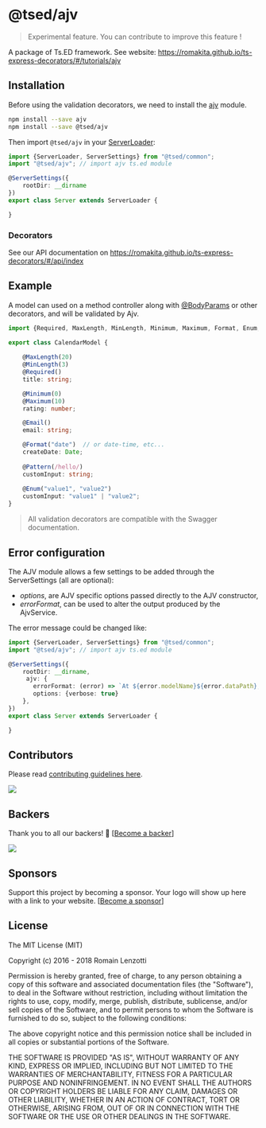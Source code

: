 # @tsed/ajv

> Experimental feature. You can contribute to improve this feature !

A package of Ts.ED framework. See website: https://romakita.github.io/ts-express-decorators/#/tutorials/ajv

## Installation

Before using the validation decorators, we need to install the [ajv](https://www.npmjs.com/package/ajv) module.

```bash
npm install --save ajv
npm install --save @tsed/ajv
```

Then import `@tsed/ajv` in your [ServerLoader](api/common/server/serverloader.md):

```typescript
import {ServerLoader, ServerSettings} from "@tsed/common";
import "@tsed/ajv"; // import ajv ts.ed module

@ServerSettings({
    rootDir: __dirname
})
export class Server extends ServerLoader {

}
```

### Decorators

See our API documentation on https://romakita.github.io/ts-express-decorators/#/api/index

## Example

A model can used on a method controller along with [@BodyParams](api/common/filters/bodyparams.md) or other decorators, and will
be validated by Ajv.

```typescript
import {Required, MaxLength, MinLength, Minimum, Maximum, Format, Enum, Pattern, Email} from "@tsed/common";

export class CalendarModel {
    
    @MaxLength(20)
    @MinLength(3)
    @Required()
    title: string;

    @Minimum(0)
    @Maximum(10)
    rating: number;

    @Email()
    email: string;

    @Format("date")  // or date-time, etc...
    createDate: Date;
    
    @Pattern(/hello/)
    customInput: string;
    
    @Enum("value1", "value2")
    customInput: "value1" | "value2";
}
```

> All validation decorators are compatible with the Swagger documentation.


## Error configuration

The AJV module allows a few settings to be added through the ServerSettings (all are optional):

* *options*, are AJV specific options passed directly to the AJV constructor,
* *errorFormat*, can be used to alter the output produced by the AjvService.

The error message could be changed like:

```typescript
import {ServerLoader, ServerSettings} from "@tsed/common";
import "@tsed/ajv"; // import ajv ts.ed module

@ServerSettings({
    rootDir: __dirname,
     ajv: {
       errorFormat: (error) => `At ${error.modelName}${error.dataPath}, value '${error.data}' ${error.message}`,
       options: {verbose: true}
    },
})
export class Server extends ServerLoader {

}
```


## Contributors
Please read [contributing guidelines here](./CONTRIBUTING.md).

<a href="https://github.com/romakita/ts-express-decorators/graphs/contributors"><img src="https://opencollective.com/tsed/contributors.svg?width=890" /></a>


## Backers

Thank you to all our backers! 🙏 [[Become a backer](https://opencollective.com/tsed#backer)]

<a href="https://opencollective.com/tsed#backers" target="_blank"><img src="https://opencollective.com/tsed/backers.svg?width=890"></a>


## Sponsors

Support this project by becoming a sponsor. Your logo will show up here with a link to your website. [[Become a sponsor](https://opencollective.com/tsed#sponsor)]

## License

The MIT License (MIT)

Copyright (c) 2016 - 2018 Romain Lenzotti

Permission is hereby granted, free of charge, to any person obtaining a copy of this software and associated documentation files (the "Software"), to deal in the Software without restriction, including without limitation the rights to use, copy, modify, merge, publish, distribute, sublicense, and/or sell copies of the Software, and to permit persons to whom the Software is furnished to do so, subject to the following conditions:

The above copyright notice and this permission notice shall be included in all copies or substantial portions of the Software.

THE SOFTWARE IS PROVIDED "AS IS", WITHOUT WARRANTY OF ANY KIND, EXPRESS OR IMPLIED, INCLUDING BUT NOT LIMITED TO THE WARRANTIES OF MERCHANTABILITY, FITNESS FOR A PARTICULAR PURPOSE AND NONINFRINGEMENT. IN NO EVENT SHALL THE AUTHORS OR COPYRIGHT HOLDERS BE LIABLE FOR ANY CLAIM, DAMAGES OR OTHER LIABILITY, WHETHER IN AN ACTION OF CONTRACT, TORT OR OTHERWISE, ARISING FROM, OUT OF OR IN CONNECTION WITH THE SOFTWARE OR THE USE OR OTHER DEALINGS IN THE SOFTWARE.

